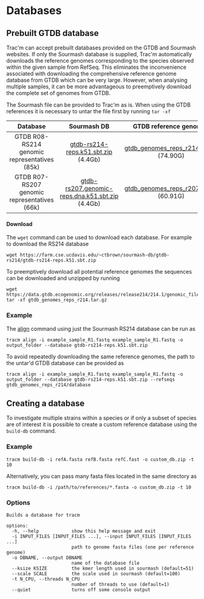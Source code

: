 # Databases

## Prebuilt GTDB database

Trac'm can accept prebuilt databases provided on the GTDB and Sourmash websites. If only the Sourmash database is supplied, Trac'm automatically downloads the reference genomes corresponding to the species observed within the given sample from RefSeq. This eliminates the inconvenience associated with downloading the comprehensive reference genome database from GTDB which can be very large. However, when analysing multiple samples, it can be more advantageous to preemptively download the complete set of genomes from GTDB.

The Sourmash file can be provided to Trac'm as is. When using the GTDB references it is necessary to untar the file first by running `tar -xf`


| Database 	| Sourmash DB 	| GTDB reference genomes 	|
|:---:	|:---:	|:---:	|
| GTDB R08-RS214 genomic representatives (85k) 	| [gtdb-rs214-reps.k51.sbt.zip](https://farm.cse.ucdavis.edu/~ctbrown/sourmash-db/gtdb-rs214/gtdb-rs214-reps.k51.sbt.zip) (4.4Gb) 	| [gtdb_genomes_reps_r214.tar.gz](https://data.gtdb.ecogenomic.org/releases/release214/214.1/genomic_files_reps/gtdb_genomes_reps_r214.tar.gz) (74.90G) 	|
| GTDB R07-RS207 genomic representatives (66k) 	| [gtdb-rs207.genomic-reps.dna.k51.sbt.zip]( https://farm.cse.ucdavis.edu/~ctbrown/sourmash-db/gtdb-rs207/gtdb-rs207.genomic-reps.dna.k51.sbt.zip) (4.4Gb) 	| [gtdb_genomes_reps_r207.tar.gz](https://data.gtdb.ecogenomic.org/releases/release207/207.0/genomic_files_reps/gtdb_genomes_reps_r207.tar.gz) (60.91G) 	|

#### Download

The `wget` command can be used to download each database. For example to download the RS214 database

```
wget https://farm.cse.ucdavis.edu/~ctbrown/sourmash-db/gtdb-rs214/gtdb-rs214-reps.k51.sbt.zip
```

To preemptively download all potential reference genomes the sequences can be downloaded and unzipped by running

```
wget https://data.gtdb.ecogenomic.org/releases/release214/214.1/genomic_files_reps/gtdb_genomes_reps_r214.tar.gz
tar -xf gtdb_genomes_reps_r214.tar.gz
```

### Example

The [align](align.md) command using just the Sourmash RS214 database can be run as

```
tracm align -i example_sample_R1.fastq example_sample_R1.fastq -o output_folder --database gtdb-rs214-reps.k51.sbt.zip
```

To avoid repeatedly downloading the same reference genomes, the path to the untar'd GTDB database can be provided as 

```
tracm align -i example_sample_R1.fastq example_sample_R1.fastq -o output_folder --database gtdb-rs214-reps.k51.sbt.zip --refseqs gtdb_genomes_reps_r214/database
```


## Creating a database

To investigate multiple strains within a species or if only a subset of species are of interest it is possible to create a custom reference database using the `build-db` command.

### Example

```
tracm build-db -i refA.fasta refB.fasta refC.fast -o custom_db.zip -t 10
```

Alternatively, you can pass many fasta files located in the same directory as

```
tracm build-db -i /path/to/references/*.fasta -o custom_db.zip -t 10
```

### Options

```
Builds a database for tracm

options:
  -h, --help            show this help message and exit
  -i INPUT_FILES [INPUT_FILES ...], --input INPUT_FILES [INPUT_FILES ...]
                        path to genome fasta files (one per reference genome)
  -o DBNAME, --output DBNAME
                        name of the database file
  --ksize KSIZE         the kmer length used in sourmash (default=51)
  --scale SCALE         the scale used in sourmash (default=100)
  -t N_CPU, --threads N_CPU
                        number of threads to use (default=1)
  --quiet               turns off some console output
```